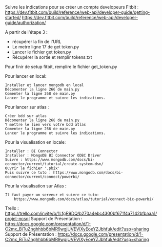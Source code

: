 Suivre les indications pour se créer un compte developeurs Fitbit :
https://dev.fitbit.com/build/reference/web-api/developer-guide/getting-started/
https://dev.fitbit.com/build/reference/web-api/developer-guide/authorization/

A partir de l'étape 3 : 

- récupérer la fin de l'URL
- Le metre ligne 17 de get token.py
- Lancer le fichier get token.py
- Récupérer la sortie et remplir tokens.txt

Pour finir de setup fitbit, remplire le fichier get_token.py

Pour lancer en local:

    Installer et lancer mongodb en local
    Décomenter la ligne 266 de main.py
    Comenter la ligne 268 de main.py
    Lancer le programme et suivre les indications.
    
Pour lancer sur atlas :
    
    Créer bdd sur atlas
    Décomenter la ligne 268 de main.py
    Y mettre le lien vers votre bdd atlas
    Comenter la ligne 266 de main.py
    Lancer le programme et suivre les indications.

Pour la visualisation en locale:
    
    Installer : BI Connector
    Installer : MongoDB BI Connector ODBC Driver
    Suivre : https://www.mongodb.com/docs/bi-connector/current/tutorial/create-system-dsn/
    Ouvrir le fichier '.pbix'
    Puis suivre ce tuto : https://www.mongodb.com/docs/bi-connector/current/connect/powerbi/

Pour la visualisation sur Atlas :
    
    Il faut payer un serveur et suivre ce tuto:
        https://www.mongodb.com/docs/atlas/tutorial/connect-bic-powerbi/

Trello : https://trello.com/invite/b/1LfgR9DQ/b270a4ebc4300bf671f4a7142bfbaaa1/projet-nosql
Support de Présentation : https://docs.google.com/presentation/d/1-C2mx_BiTuZnghhbb6bMR9wgjUVEVIXyEoeYZJbhfuk/edit?usp=sharing
Support de Présentation : https://docs.google.com/presentation/d/1-C2mx_BiTuZnghhbb6bMR9wgjUVEVIXyEoeYZJbhfuk/edit?usp=sharing
